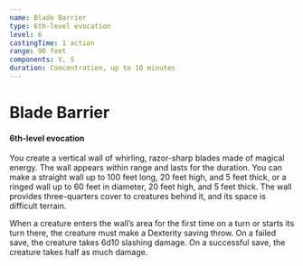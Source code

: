 ```yaml
---
name: Blade Barrier
type: 6th-level evocation
level: 6
castingTime: 1 action
range: 90 feet
components: V, S
duration: Concentration, up to 10 minutes
---
```


# Blade Barrier

#### 6th-level evocation

You create a vertical wall of whirling, razor-sharp blades made of magical energy. The wall appears within range and lasts for the duration. You can make a straight wall up to 100 feet long, 20 feet high, and 5 feet thick, or a ringed wall up to 60 feet in diameter, 20 feet high, and 5 feet thick. The wall provides three-quarters cover to creatures behind it, and its space is difficult terrain.

When a creature enters the wall’s area for the first time on a turn or starts its turn there, the creature must make a Dexterity saving throw. On a failed save, the creature takes 6d10 slashing damage. On a successful save, the creature takes half as much damage.
